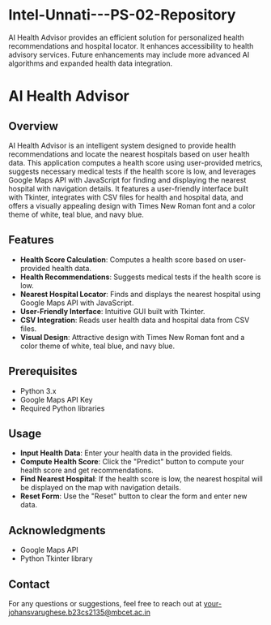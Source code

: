 # Intel-Unnati---PS-02-Repository
AI Health Advisor provides an efficient solution for personalized health recommendations and hospital locator. It enhances accessibility to health advisory services. Future enhancements may include more advanced AI algorithms and expanded health data integration.

# AI Health Advisor

## Overview

AI Health Advisor is an intelligent system designed to provide health recommendations and locate the nearest hospitals based on user health data. This application computes a health score using user-provided metrics, suggests necessary medical tests if the health score is low, and leverages Google Maps API with JavaScript for finding and displaying the nearest hospital with navigation details. It features a user-friendly interface built with Tkinter, integrates with CSV files for health and hospital data, and offers a visually appealing design with Times New Roman font and a color theme of white, teal blue, and navy blue.

## Features

- **Health Score Calculation**: Computes a health score based on user-provided health data.
- **Health Recommendations**: Suggests medical tests if the health score is low.
- **Nearest Hospital Locator**: Finds and displays the nearest hospital using Google Maps API with JavaScript.
- **User-Friendly Interface**: Intuitive GUI built with Tkinter.
- **CSV Integration**: Reads user health data and hospital data from CSV files.
- **Visual Design**: Attractive design with Times New Roman font and a color theme of white, teal blue, and navy blue.

## Prerequisites

- Python 3.x
- Google Maps API Key
- Required Python libraries

## Usage

- **Input Health Data**: Enter your health data in the provided fields.
- **Compute Health Score**: Click the "Predict" button to compute your health score and get recommendations.
- **Find Nearest Hospital**: If the health score is low, the nearest hospital will be displayed on the map with navigation details.
- **Reset Form**: Use the "Reset" button to clear the form and enter new data.

## Acknowledgments

- Google Maps API
- Python Tkinter library

## Contact

For any questions or suggestions, feel free to reach out at your-johansvarughese.b23cs2135@mbcet.ac.in
